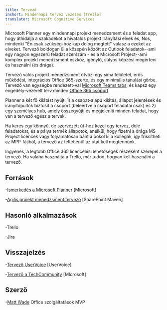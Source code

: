 ```yaml
---
title: Tervező
inshort: Mindennapi tervez vezetés [Trello]
translator: Microsoft Cognitive Services
---
```



Microsoft Planner egy mindennapi projekt menedzsment és a feladat app, hogy áthidalja a szakadékot a hivatalos projekt irányítási elvek és, Nos, mindenki "Én csak szükség-hoz kap dolog megtett" válasz a ezeket az elveket. Tervező boldogan ül a közepén között az Outlook feladatok--ami egy nagyon egyszerű feladat szerszám - és a Microsoft Project--ami komplex projekt menedzsment eszköz, igénylő, súlyos képzési megérteni és használni (és drága). 

Tervező valós projekt menedzsment ötvözi egy sima felületet, erős működési, integrációs Office 365-szerte, és egy minimális tanulási görbe. Tervező van egységbe rendezett-val [Microsoft Teams tabs](https://blogs.technet.microsoft.com/skypehybridguy/2017/08/30/microsoft-teams-using-planner-to-stay-organized/), és kapsz egy engedély-vezérelt terv minden [Office 365 csoport](http://icsh.pt/O365groups).

Planner a két fő kilátást nyújt: 1) a csapat-alapú kilátás, állapot jelentések és irányítópultok biztosít a csoport (beleértve a csoport feladatai csak) és 2) egy személyes hub, amely összegyűjti és megjeleníti minden feladat, hogy van a tervező egész a tervek.

Ha keres egy könnyű, de szervezett út-hoz kezel egy tervez, dole feladatokat, és a pálya termék állapotok, anélkül, hogy fizetni a drága MS Project licencek vagy folyamatosan bánt a pokol ki a kollégák, így frissítheti az MPP-fájlból, a tervező az feltétlenül az utat kell megtennünk.

Ingyenes, a legtöbb Office 365 licencelési lehetőségek részeként szerepel a tervező. Ha valaha használta a Trello, már tudod, hogyan kell használni a tervező.

Források
---------

-[Ismerkedés a Microsoft Planner](https://support.office.com/en-us/article/Microsoft-Planner-help-4a9a13c6-3adf-4a60-a6fc-15c0b15e16fc?ui=en-US&rs=en-US&ad=US)
    \[Microsoft\]

-[Agilis projekt menedzsment tervező](https://sharepointmaven.com/how-to-use-microsoft-planner-for-agile-and-scrum-projects/)
    \[SharePoint Maven\]

Hasonló alkalmazások
--------------------

-Trello

-Jira

Visszajelzés
---------

-[Tervező UserVoice](https://planner.uservoice.com/forums/330525-microsoft-planner-feedback-forum)
    \[UserVoice\]

-[Tervező a TechCommunity](https://techcommunity.microsoft.com/t5/Planner/ct-p/Planner)
    \[MIcrosoft\]

Szerző
---------

-[Matt Wade](https://www.linkedin.com/in/thatmattwade/) Office szolgáltatások MVP



